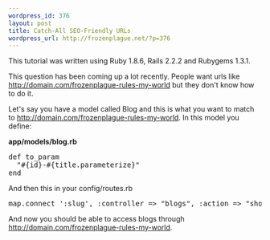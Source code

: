 ```yaml
--- 
wordpress_id: 376
layout: post
title: Catch-All SEO-Friendly URLs
wordpress_url: http://frozenplague.net/?p=376
---
```

This tutorial was written using Ruby 1.8.6, Rails 2.2.2 and Rubygems 1.3.1.

This question has been coming up a lot recently. People want urls like http://domain.com/frozenplague-rules-my-world but they don't know how to do it.

Let's say you have a model called Blog and this is what you want to match to http://domain.com/frozenplague-rules-my-world. In this model you define:

<b>app/models/blog.rb</b>
<pre lang='rails'>
def to_param
  "#{id}-#{title.parameterize}"
end
</pre>

And then this in your config/routes.rb
<pre lang='rails'>
map.connect ':slug', :controller => "blogs", :action => "show"
</pre>

And now you should be able to access blogs through http://domain.com/frozenplague-rules-my-world.
